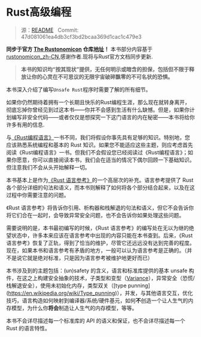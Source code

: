 # Rust高级编程

> 源：[README](https://github.com/rust-lang-nursery/nomicon/blob/master/src/README.md) &nbsp; Commit: 47d081061ea4db3cf3bd2bcaa369d1cac1c479e3 

**同步于官方 [The Rustonomicon](https://doc.rust-lang.org/nomicon/) 仓库[地址](https://github.com/rust-lang-nursery/nomicon)！** 本书部分内容基于[rustonomicon_zh-CN](https://github.com/tjxing/rustonomicon_zh-CN),感谢作者.现将与Rust官方文档同步更新.

> **本书的知识均“按其现状”提供，无任何明示或暗含的担保，包括但不限于释放让你的心灵在不可思议的无限宇宙破碎飘零的不可名状的恐惧。**

本书深入介绍了编写`Unsafe Rust`程序时需要了解的所有细节。

如果你仍然期待着拥有一个长期且快乐的Rust编程生涯，那么现在就转身离开，彻底忘掉你曾经见到过这本书——你并不会感到生活有什么缺憾。但是，如果你计划编写非安全代码——或者仅仅是想探究一下这门语言的内在秘密——本书将给你许多有用的信息.

与[《Rust编程语言》](https://rustlang-cn.org/office/rust/book/)一书不同，我们将假设你事先具有足够的知识。特别地，您应该熟悉系统编程和基本的 Rust 知识。如果您不能适应这些主题，则应考虑首先阅读《Rust编程语言》一书。但我们不会假设您已经阅读过《Rust编程语言》；如果你愿意，你可以直接阅读本书，我们会在适当的情况下偶尔回顾一下基础知识。 但注意我们不会从头开始解释一切。

本书基本上是作为[《Rust 语言参考》](https://rustlang-cn.org/office/rust/reference/)的一个高层次的补充。语言参考提供了 Rust 各个部分详细的句法和语义，而本书则解释了如何将各个部分结合起来，以及在这过程中你需要注意的问题。

《Rust 语言参考》将告诉你引用、析构器和栈解退的句法和语义，但它不会告诉你将它们合在一起时，会导致异常安全问题，也不会告诉你如果处理这些问题。

需要说明的是，本书最初编写的时候，《Rust 语言参考》的编写处在无以为继的绝望状态中，许多本来应该在语言参考中出现的内容只能在本书查到。后来，《Rust 语言参考》恢复了正轨，得到了恰当的维护，尽管它还远远没有达到完善的程度。现在，如果本书和语言参考有矛盾的地方，一般可以认为语言参考是正确的。（并不是说它就是绝对标准，只是因为语言参考被维护地更好而已）

本书涉及到的主题包括：(un)safety 的含义，语言和标准库提供的基本 unsafe 构件，在这之上构建安全抽象的技术，子类型和变型（[Variance](https://en.wikipedia.org/wiki/Covariance_and_contravariance_(computer_science))），异常安全（恐慌/栈解退安全），使用未初始化内存，类型双关（[type punning](https://en.wikipedia.org/wiki/Type_punning)），并发，与其他语言交互，优化技巧，语言构造如何映射到编译器/系统/硬件基元，如何**不**创造一个让人生气的内存模型，为什么你**将会**制造让人生气的内存模型，等等。

本书不会详尽描述每一个标准库的 API 的语义和保证，也不会详尽描述每一个 Rust 的语言特性。
